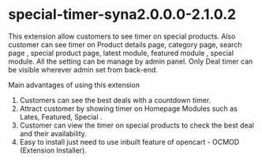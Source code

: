 # special-timer-syna2.0.0.0-2.1.0.2
This extension allow customers to see timer on special products. Also customer can see timer on Product details page, category page, search page , special product page, latest module, featured module , special module. All the setting can be manage by admin panel. Only Deal timer can be visible wherever admin set from back-end.

Main advantages of using this extension
1) Customers can see the best deals with a countdown timer.
2) Attract customer by showing timer on Homepage Modules such as Lates, Featured, Special .
3) Customer can view the timer on special products to check the best deal and their availability.
4) Easy to install just need to use inbuilt feature of opencart - OCMOD (Extension Installer).
